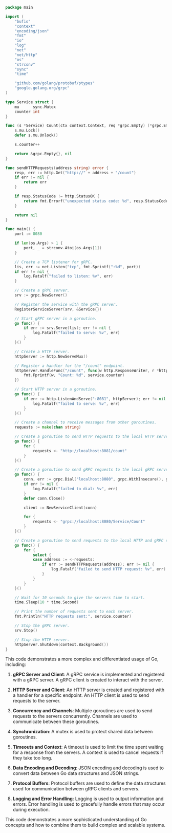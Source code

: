 ```go
package main

import (
	"bufio"
	"context"
	"encoding/json"
	"fmt"
	"io"
	"log"
	"net"
	"net/http"
	"os"
	"strconv"
	"sync"
	"time"

	"github.com/golang/protobuf/ptypes"
	"google.golang.org/grpc"
)

type Service struct {
	mu      sync.Mutex
	counter int
}

func (s *Service) Count(ctx context.Context, req *grpc.Empty) (*grpc.Empty, error) {
	s.mu.Lock()
	defer s.mu.Unlock()

	s.counter++

	return &grpc.Empty{}, nil
}

func sendHTTPRequests(address string) error {
	resp, err := http.Get("http://" + address + "/count")
	if err != nil {
		return err
	}

	if resp.StatusCode != http.StatusOK {
		return fmt.Errorf("unexpected status code: %d", resp.StatusCode)
	}

	return nil
}

func main() {
	port := 8080

	if len(os.Args) > 1 {
		port, _ = strconv.Atoi(os.Args[1])
	}

	// Create a TCP listener for gRPC.
	lis, err := net.Listen("tcp", fmt.Sprintf(":%d", port))
	if err != nil {
		log.Fatalf("failed to listen: %v", err)
	}

	// Create a gRPC server.
	srv := grpc.NewServer()

	// Register the service with the gRPC server.
	RegisterServiceServer(srv, &Service{})

	// Start gRPC server in a goroutine.
	go func() {
		if err := srv.Serve(lis); err != nil {
			log.Fatalf("failed to serve: %v", err)
		}
	}()

	// Create a HTTP server.
	httpServer := http.NewServeMux()

	// Register a handler for the "/count" endpoint.
	httpServer.HandleFunc("/count", func(w http.ResponseWriter, r *http.Request) {
		fmt.Fprintf(w, "Count: %d", service.counter)
	})

	// Start HTTP server in a goroutine.
	go func() {
		if err := http.ListenAndServe(":8081", httpServer); err != nil {
			log.Fatalf("failed to serve: %v", err)
		}
	}()

	// Create a channel to receive messages from other goroutines.
	requests := make(chan string)

	// Create a goroutine to send HTTP requests to the local HTTP server.
	go func() {
		for {
			requests <- "http://localhost:8081/count"
		}
	}()

	// Create a goroutine to send gRPC requests to the local gRPC server.
	go func() {
		conn, err := grpc.Dial("localhost:8080", grpc.WithInsecure(), grpc.WithBlock())
		if err != nil {
			log.Fatalf("failed to dial: %v", err)
		}
		defer conn.Close()

		client := NewServiceClient(conn)

		for {
			requests <- "grpc://localhost:8080/Service/Count"
		}
	}()

	// Create a goroutine to send requests to the local HTTP and gRPC servers.
	go func() {
		for {
			select {
			case address := <-requests:
				if err := sendHTTPRequests(address); err != nil {
					log.Fatalf("failed to send HTTP request: %v", err)
				}
			}
		}
	}()

	// Wait for 10 seconds to give the servers time to start.
	time.Sleep(10 * time.Second)

	// Print the number of requests sent to each server.
	fmt.Println("HTTP requests sent:", service.counter)

	// Stop the gRPC server.
	srv.Stop()

	// Stop the HTTP server.
	httpServer.Shutdown(context.Background())
}
```

This code demonstrates a more complex and differentiated usage of Go, including:

1. **gRPC Server and Client**: A gRPC service is implemented and registered with a gRPC server. A gRPC client is created to interact with the server.

2. **HTTP Server and Client**: An HTTP server is created and registered with a handler for a specific endpoint. An HTTP client is used to send requests to the server.

3. **Concurrency and Channels**: Multiple goroutines are used to send requests to the servers concurrently. Channels are used to communicate between these goroutines.

4. **Synchronization**: A mutex is used to protect shared data between goroutines.

5. **Timeouts and Context**: A timeout is used to limit the time spent waiting for a response from the servers. A context is used to cancel requests if they take too long.

6. **Data Encoding and Decoding**: JSON encoding and decoding is used to convert data between Go data structures and JSON strings.

7. **Protocol Buffers**: Protocol buffers are used to define the data structures used for communication between gRPC clients and servers.

8. **Logging and Error Handling**: Logging is used to output information and errors. Error handling is used to gracefully handle errors that may occur during execution.

This code demonstrates a more sophisticated understanding of Go concepts and how to combine them to build complex and scalable systems.